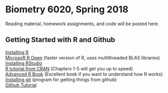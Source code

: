# Biometry 6020, Spring 2018

Reading material, homework assignments, and code will be posted here.

## Getting Started with R and Github

[Installing R](https://cran.r-project.org/)   
[Microsoft R Open](https://mran.microsoft.com/download/) (faster version of R, uses multithreaded BLAS libraries)   
[Installing RStudio](https://www.rstudio.com/products/rstudio/download/)  
[R tutorial from CRAN](https://cran.r-project.org/doc/manuals/R-intro.pdf) (Chapters 1-5 will get you up to speed)  
[Advanced R Book](http://adv-r.had.co.nz/) (Excellent book if you want to understand how R works)  
[Installing git](https://git-scm.com/book/en/v2/Getting-Started-Installing-Git) (program for getting things from github)  
[Github Tutorial](https://www.youtube.com/watch?v=0fKg7e37bQE)  
